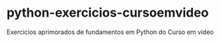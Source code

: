 # python-exercicios-cursoemvideo
Exercicios aprimorados  de fundamentos em Python do Curso em video
